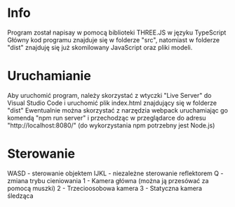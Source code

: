 # Info
Program został napisay w pomocą biblioteki THREE.JS w języku TypeScript
Główny kod programu znajduje się w folderze "src", natomiast w folderze "dist" znajduję się już skomilowany JavaScript oraz pliki modeli.

# Uruchamianie
Aby uruchomić program, należy skorzystać z wtyczki "Live Server" do Visual Studio Code i uruchomić plik index.html znajdujący się w folderze "dist"
Ewentualnie można skorzystać z narzędzia webpack uruchamiając go komendą "npm run server" i przechodząc w przeglądarce do adresu "http://localhost:8080/" (do wykorzystania npm potrzebny jest Node.js)

# Sterowanie
WASD - sterowanie objektem
IJKL - niezależne sterowanie reflektorem 
Q - zmiana trybu cieniowania
1 - Kamera główna (można ją przesówać za pomocą muszki)
2 - Trzecioosobowa kamera
3 - Statyczna kamera śledząca
    

